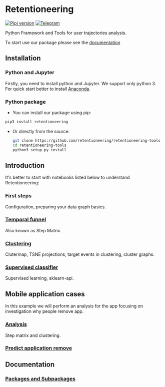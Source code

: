# Retentioneering

[![Pipi version](https://img.shields.io/badge/-pypi_v1.0.7-blue)](https://pypi.org/project/retentioneering/)
[![Telegram](https://img.shields.io/badge/channel-on%20telegram-blue)](https://t.me/retentioneering_meetups)

Python Framework and Tools for user trajectories analysis.

To start use our package please see the [documentation](https://retentioneering.github.io/retentioneering-tools/)

## Installation

### Python and Jupyter

Firstly, you need to install python and Jupyter.
We support only python 3.
For quick start better to install [Anaconda](https://www.anaconda.com/).

### Python package

- You can install our package using pip:

```bash
pip3 install retentioneering
```

- Or directly from the source:

    ```bash
    git clone https://github.com/retentioneering/retentioneering-tools
    cd retentioneering-tools
    python3 setup.py install
    ```

## Introduction
It's better to start with notebooks listed below to understand Retentioneering:

### [First steps](https://retentioneering.github.io/retentioneering-tools/_build/html/early_steps.html#first-steps)
Configuration, preparing your data graph basics.

### [Temporal funnel](https://retentioneering.github.io/retentioneering-tools/_build/html/early_steps.html#temporal-funnel)
Also known as Step Matrix.

### [Clustering](https://retentioneering.github.io/retentioneering-tools/_build/html/early_steps.html#clustering)
Clutermap, TSNE projections, target events in clustering, cluster graphs.

### [Supervised classifier](https://retentioneering.github.io/retentioneering-tools/_build/html/early_steps.html#supervised-classifier)
Supervised learning, sklearn-api.

## Mobile application cases
In this example we will perform an analysis for the app focusing on investigation why people remove app.

### [Analysis](https://retentioneering.github.io/retentioneering-tools/_build/html/mobile-app-case.html#analysis)
Step matrix and clustering.
### [Predict application remove](https://retentioneering.github.io/retentioneering-tools/_build/html/mobile-app-case.html#predict-app-remove)

## Documentation
### [Packages and Subpackages](https://retentioneering.github.io/retentioneering-tools/_build/html/retentioneering.html)
